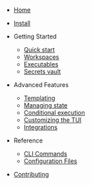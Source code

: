 - [Home](README.md "flow documentation")
- [Install](installation.md "Installation guide")

- Getting Started
    - [Quick start](quickstart.md "Quick start guide")
    - [Workspaces](guide/workspace.md "Managing workspaces")
    - [Executables](guide/executable.md "Managing executables")
    - [Secrets vault](guide/secret.md "Using the secrets vault")

- Advanced Features
    - [Templating](guide/templating.md "Using flowfile templates")
    - [Managing state](guide/state.md "Managing executable state")
    - [Conditional execution](guide/conditional.md "Conditional execution")
    - [Customizing the TUI](guide/interactive.md "Customizing the interactive UI")
    - [Integrations](guide/integrations.md "Integration")

- Reference

    - [CLI Commands](cli/README.md "Command line interface reference")
    - [Configuration Files](types/README.md "Configuration file reference")

- [Contributing](development.md "Development guide")
